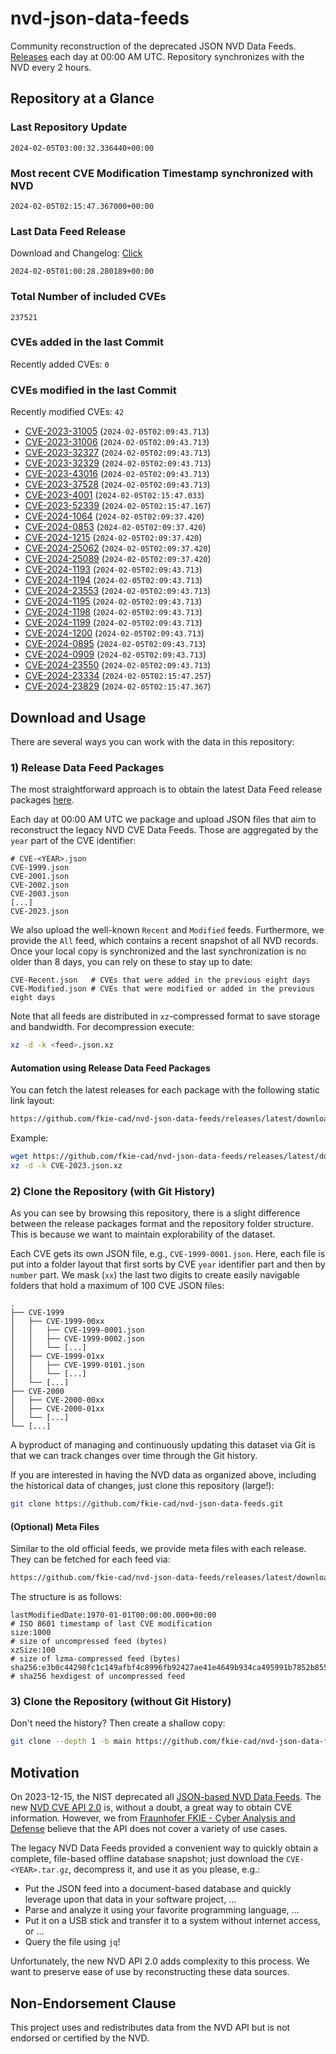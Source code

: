 # nvd-json-data-feeds

Community reconstruction of the deprecated JSON NVD Data Feeds. 
[Releases](https://github.com/fkie-cad/nvd-json-data-feeds/releases/latest) each day at 00:00 AM UTC.
Repository synchronizes with the NVD every 2 hours.

## Repository at a Glance

### Last Repository Update

```plain
2024-02-05T03:00:32.336440+00:00
```

### Most recent CVE Modification Timestamp synchronized with NVD

```plain
2024-02-05T02:15:47.367000+00:00
```

### Last Data Feed Release

Download and Changelog: [Click](https://github.com/fkie-cad/nvd-json-data-feeds/releases/latest)

```plain
2024-02-05T01:00:28.280189+00:00
```

### Total Number of included CVEs

```plain
237521
```

### CVEs added in the last Commit

Recently added CVEs: `0`



### CVEs modified in the last Commit

Recently modified CVEs: `42`

* [CVE-2023-31005](CVE-2023/CVE-2023-310xx/CVE-2023-31005.json) (`2024-02-05T02:09:43.713`)
* [CVE-2023-31006](CVE-2023/CVE-2023-310xx/CVE-2023-31006.json) (`2024-02-05T02:09:43.713`)
* [CVE-2023-32327](CVE-2023/CVE-2023-323xx/CVE-2023-32327.json) (`2024-02-05T02:09:43.713`)
* [CVE-2023-32329](CVE-2023/CVE-2023-323xx/CVE-2023-32329.json) (`2024-02-05T02:09:43.713`)
* [CVE-2023-43016](CVE-2023/CVE-2023-430xx/CVE-2023-43016.json) (`2024-02-05T02:09:43.713`)
* [CVE-2023-37528](CVE-2023/CVE-2023-375xx/CVE-2023-37528.json) (`2024-02-05T02:09:43.713`)
* [CVE-2023-4001](CVE-2023/CVE-2023-40xx/CVE-2023-4001.json) (`2024-02-05T02:15:47.033`)
* [CVE-2023-52339](CVE-2023/CVE-2023-523xx/CVE-2023-52339.json) (`2024-02-05T02:15:47.167`)
* [CVE-2024-1064](CVE-2024/CVE-2024-10xx/CVE-2024-1064.json) (`2024-02-05T02:09:37.420`)
* [CVE-2024-0853](CVE-2024/CVE-2024-08xx/CVE-2024-0853.json) (`2024-02-05T02:09:37.420`)
* [CVE-2024-1215](CVE-2024/CVE-2024-12xx/CVE-2024-1215.json) (`2024-02-05T02:09:37.420`)
* [CVE-2024-25062](CVE-2024/CVE-2024-250xx/CVE-2024-25062.json) (`2024-02-05T02:09:37.420`)
* [CVE-2024-25089](CVE-2024/CVE-2024-250xx/CVE-2024-25089.json) (`2024-02-05T02:09:37.420`)
* [CVE-2024-1193](CVE-2024/CVE-2024-11xx/CVE-2024-1193.json) (`2024-02-05T02:09:43.713`)
* [CVE-2024-1194](CVE-2024/CVE-2024-11xx/CVE-2024-1194.json) (`2024-02-05T02:09:43.713`)
* [CVE-2024-23553](CVE-2024/CVE-2024-235xx/CVE-2024-23553.json) (`2024-02-05T02:09:43.713`)
* [CVE-2024-1195](CVE-2024/CVE-2024-11xx/CVE-2024-1195.json) (`2024-02-05T02:09:43.713`)
* [CVE-2024-1198](CVE-2024/CVE-2024-11xx/CVE-2024-1198.json) (`2024-02-05T02:09:43.713`)
* [CVE-2024-1199](CVE-2024/CVE-2024-11xx/CVE-2024-1199.json) (`2024-02-05T02:09:43.713`)
* [CVE-2024-1200](CVE-2024/CVE-2024-12xx/CVE-2024-1200.json) (`2024-02-05T02:09:43.713`)
* [CVE-2024-0895](CVE-2024/CVE-2024-08xx/CVE-2024-0895.json) (`2024-02-05T02:09:43.713`)
* [CVE-2024-0909](CVE-2024/CVE-2024-09xx/CVE-2024-0909.json) (`2024-02-05T02:09:43.713`)
* [CVE-2024-23550](CVE-2024/CVE-2024-235xx/CVE-2024-23550.json) (`2024-02-05T02:09:43.713`)
* [CVE-2024-23334](CVE-2024/CVE-2024-233xx/CVE-2024-23334.json) (`2024-02-05T02:15:47.257`)
* [CVE-2024-23829](CVE-2024/CVE-2024-238xx/CVE-2024-23829.json) (`2024-02-05T02:15:47.367`)


## Download and Usage

There are several ways you can work with the data in this repository:

### 1) Release Data Feed Packages

The most straightforward approach is to obtain the latest Data Feed release packages [here](https://github.com/fkie-cad/nvd-json-data-feeds/releases/latest).

Each day at 00:00 AM UTC we package and upload JSON files that aim to reconstruct the legacy NVD CVE Data Feeds.
Those are aggregated by the `year` part of the CVE identifier:

```
# CVE-<YEAR>.json
CVE-1999.json
CVE-2001.json
CVE-2002.json
CVE-2003.json
[...]
CVE-2023.json
```

We also upload the well-known `Recent` and `Modified` feeds.
Furthermore, we provide the `All` feed, which contains a recent snapshot of all NVD records.
Once your local copy is synchronized and the last synchronization is no older than 8 days, you can rely on these to stay up to date:

```plain
CVE-Recent.json   # CVEs that were added in the previous eight days
CVE-Modified.json # CVEs that were modified or added in the previous eight days
```

Note that all feeds are distributed in `xz`-compressed format to save storage and bandwidth.
For decompression execute:

```sh
xz -d -k <feed>.json.xz
```


#### Automation using Release Data Feed Packages

You can fetch the latest releases for each package with the following static link layout:

```sh
https://github.com/fkie-cad/nvd-json-data-feeds/releases/latest/download/CVE-<YEAR>.json.xz
```

Example:

```sh
wget https://github.com/fkie-cad/nvd-json-data-feeds/releases/latest/download/CVE-2023.json.xz
xz -d -k CVE-2023.json.xz
```



### 2) Clone the Repository (with Git History)

As you can see by browsing this repository, there is a slight difference between the release packages format and the repository folder structure.
This is because we want to maintain explorability of the dataset.

Each CVE gets its own JSON file, e.g., `CVE-1999-0001.json`.
Here, each file is put into a folder layout that first sorts by CVE `year` identifier part and then by `number` part.
We mask (`xx`) the last two digits to create easily navigable folders that hold a maximum of 100 CVE JSON files:

```plain
.
├── CVE-1999
│   ├── CVE-1999-00xx
│   │   ├── CVE-1999-0001.json
│   │   ├── CVE-1999-0002.json
│   │   └── [...]
│   ├── CVE-1999-01xx
│   │   ├── CVE-1999-0101.json
│   │   └── [...]
│   └── [...]
├── CVE-2000
│   ├── CVE-2000-00xx
│   ├── CVE-2000-01xx
│   └── [...]
└── [...]
```

A byproduct of managing and continuously updating this dataset via Git is that we can track changes over time through the Git history.

If you are interested in having the NVD data as organized above, including the historical data of changes, just clone this repository (large!):

```sh
git clone https://github.com/fkie-cad/nvd-json-data-feeds.git
```

#### (Optional) Meta Files

Similar to the old official feeds, we provide meta files with each release. They can be fetched for each feed via:

```sh
https://github.com/fkie-cad/nvd-json-data-feeds/releases/latest/download/CVE-<YEAR>.meta
```

The structure is as follows:

```plain
lastModifiedDate:1970-01-01T00:00:00.000+00:00                          # ISO 8601 timestamp of last CVE modification
size:1000                                                               # size of uncompressed feed (bytes)
xzSize:100                                                              # size of lzma-compressed feed (bytes)
sha256:e3b0c44298fc1c149afbf4c8996fb92427ae41e4649b934ca495991b7852b855 # sha256 hexdigest of uncompressed feed
```


### 3) Clone the Repository (without Git History)

Don't need the history? Then create a shallow copy:

```sh
git clone --depth 1 -b main https://github.com/fkie-cad/nvd-json-data-feeds.git
```

## Motivation

On 2023-12-15, the NIST deprecated all [JSON-based NVD Data Feeds](https://nvd.nist.gov/vuln/data-feeds#divRetirementBanner-1).
The new [NVD CVE API 2.0](https://nvd.nist.gov/developers/vulnerabilities) is, without a doubt, a great way to obtain CVE information.
However, we from [Fraunhofer FKIE - Cyber Analysis and Defense](https://www.fkie.fraunhofer.de/en/departments/cad.html) believe that the API does not cover a variety of use cases.

The legacy NVD Data Feeds provided a convenient way to quickly obtain a complete, file-based offline database snapshot; just download the `CVE-<YEAR>.tar.gz`, decompress it, and use it as you please, e.g.:

* Put the JSON feed into a document-based database and quickly leverage upon that data in your software project, ...
* Parse and analyze it using your favorite programming language, ...
* Put it on a USB stick and transfer it to a system without internet access, or ...
* Query the file using `jq`!

Unfortunately, the new NVD API 2.0 adds complexity to this process.
We want to preserve ease of use by reconstructing these data sources.

## Non-Endorsement Clause

This project uses and redistributes data from the NVD API but is not endorsed or certified by the NVD.